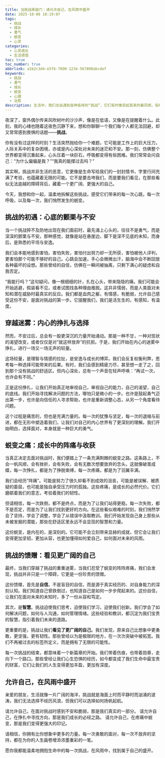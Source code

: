 ```yaml
---
title: 当挑战来敲门：请允许自己，在风雨中盛开
date: 2025-10-08 18:19:07
tags:
  - 挑战
  - 成长
  - 勇气
  - 蜕变
  - 心灵
categories:
  - 心灵成长
  - 生活感悟
toc: true
toc_number: true
abbrlink: a1b2c3d4-e5f6-7890-1234-567890abcdef
keywords:
  - 挑战
  - 勇气
  - 成长
  - 蜕变
  - 心理
  - 治愈
description: 生活中，我们总会遇到各种各样的“挑战”，它们有时像突如其来的暴风雨，有时像绵延不绝的迷雾。面对这些未知与艰难，我们内心深处会涌起怎样的波澜？这篇文章将带你温柔地探索挑战带来的不安、挣扎与最终的蜕变，让你明白，每一次勇敢的面对，都是一次与更强大、更真实的自己相遇的机会。
---
```


夜深了，窗外偶尔传来风吹树叶的沙沙声，像是在低语，又像是在提醒着什么。此刻，我的心绪也随着这夜色沉静下来，想和你聊聊一个我们每个人都无法回避，却又常常感到畏惧的话题——**挑战**。

你有没有过这样的时刻？生活突然抛给你一个难题，它可能是工作上的巨大压力，人际关系中的复杂困境，亦或是内心深处对未来的迷茫和不安。那一刻，仿佛整个世界都变得沉重起来，心头压着一块巨石，呼吸都变得有些困难。我们常常会问自己：“为什么偏偏是我？”“我真的能撑过去吗？”

其实啊，挑战并非生活的恶意，它更像是生命写给我们的一封封情书，字里行间充满了考验，也蕴藏着无限的可能。它不是要击垮我们，而是要我们看见，在那些看似无法逾越的障碍背后，藏着一个更广阔、更强大的自己。

今天，我想和你一起，温柔地拆解这些挑战，感受它们带来的每一次心跳，每一次呼吸，以及每一次，我们悄然发生的蜕变。

## 挑战的初遇：心底的颤栗与不安

当一个挑战猝不及防地出现在我们面前时，最先涌上心头的，往往不是勇气，而是深深的颤栗与不安。那种感觉，就像是站在悬崖边，脚下是深不见底的未知，而身后，是熟悉的平坦与安逸。

我们会本能地感到害怕，害怕失败，害怕付出努力却一无所获，害怕被他人评判，更害怕那个可能不够好的自己。心跳会加速，手心会微微出汗，脑海中会不断回放各种最坏的设想。那些曾经的自信，仿佛在一瞬间被抽离，只剩下满心的疑虑和自我否定。

“我能行吗？”这句疑问，像一根细细的针，扎在心头，带来隐隐的痛。我们可能会开始逃避，假装看不见，或者试图找各种理由推脱。这并非懦弱，而是人类面对未知和潜在威胁时最真实的反应。我们都是血肉之躯，有情感，有脆弱，允许自己感受这份不安，是面对挑战的第一步。它提醒我们，我们是活生生的，有感知，有温度。

## 穿越迷雾：内心的挣扎与选择

然而，不安过后，总会有一股更深沉的力量开始涌动。那是一种不甘，一种对现状的渴望改变，或者仅仅是对“就这样放弃”的抗拒。于是，我们开始在内心的迷雾中挣扎，进行一场又一场无声的较量。

这场较量，是理智与情感的拉扯，是安逸与成长的博弈。我们会反复权衡利弊，思考每一种选择可能带来的后果。有时，我们会感到精疲力尽，甚至想一走了之，回到那个没有挑战的舒适区。但内心深处，总有一个声音在轻声呼唤：“再试一次，也许会有不同。”

正是这份挣扎，让我们开始真正地审视自己，审视自己的能力，自己的渴望，自己的底线。我们开始寻找解决问题的方法，哪怕只是微小的一步。也许是鼓起勇气迈出第一步，也许是向信任的人寻求帮助，也许是重新调整心态，从另一个角度看待问题。

这个过程是痛苦的，但也是充满力量的。每一次的犹豫与坚定，每一次的退缩与前进，都在无形中塑造着我们，让我们对自己的内心世界有了更深刻的理解。我们开始明白，选择面对，本身就是一种巨大的勇气。

## 蜕变之痛：成长中的阵痛与收获

当真正决定去面对挑战时，我们便踏上了一条充满荆棘的蜕变之路。这条路上，不会一帆风顺，会有挫折，会有失败，会有无数次想要放弃的念头。这就像破茧成蝶，每一次挣扎，都是为了挣脱束缚，每一次疼痛，都是为了羽翼丰满。

我们会经历“阵痛”。可能是努力了很久却看不到成效的沮丧，可能是被误解、被质疑的委屈，也可能是独自承受压力时的孤独。这些疼痛，是成长的必然代价。它们磨砺着我们的意志，考验着我们的韧性。

但请相信，每一次跌倒，都不是终点，而是为了让我们站得更稳。每一次失败，都不是否定，而是为了让我们找到更好的方向。在这些看似艰难的时刻，我们悄然学会了坚持，学会了调整，学会了从错误中汲取教训。我们开始发现自己身上那些从未被发掘的潜能，那些在舒适区里永远不会显现的智慧和力量。

这份蜕变，是内在的，是深刻的。它可能不会立刻带来显赫的成就，但它会让我们变得更加坚韧，更加从容，也更加懂得如何爱自己，如何面对未来的风雨。

## 挑战的馈赠：看见更广阔的自己

最终，当我们穿越了挑战的重重迷雾，当我们忍受了蜕变的阵阵疼痛，我们会发现，挑战并非只是一个障碍，它更是一份珍贵的馈赠。

这份馈赠，首先是**自信**。不是盲目的自信，而是源于真实经历的、对自身能力的深刻认知。我们知道自己曾跌倒过，也知道自己是如何一步步爬起来的。这份自信，让我们在面对未来的未知时，多了一份从容和笃定。

其次，是**智慧**。挑战迫使我们思考，迫使我们学习，迫使我们创新。我们学会了如何解决问题，如何与人沟通，如何管理情绪。这些经验和教训，都沉淀为我们宝贵的智慧，指引着我们未来的道路。

更重要的是，挑战让我们**看见了更广阔的自己**。我们发现，原来自己比想象中更勇敢，更坚强，更有韧性。那些曾经以为是极限的地方，在一次次突破中被拓宽。我们不再被过去的标签所定义，而是拥有了无限的可能性。

每一次挑战的结束，都意味着一个新篇章的开始。我们带着伤痕，也带着勋章，走向下一个路口。那些曾经让我们心生恐惧的经历，如今都变成了我们生命中最宝贵的财富，它们让我们的人生变得更加丰盈，更加有深度。

## 允许自己，在风雨中盛开

亲爱的朋友，生活就像一片广阔的海洋，挑战就是海面上时而平静时而汹涌的波涛。我们无法选择不经历风浪，但我们可以选择如何扬帆起航。

请允许自己，在面对挑战时感到不安和脆弱，那是我们真实的一部分。
请允许自己，在挣扎中寻找方向，那是我们成长的必经之路。
请允许自己，在疼痛中蜕变，那是我们变得更强大的印记。

请相信，你拥有比你想象中更多的力量。每一次勇敢的面对，每一次不放弃的坚持，都在为你的人生画卷增添浓墨重彩的一笔。

愿你我都能温柔地拥抱生命中的每一次挑战，在风雨中，找到属于自己的盛开。